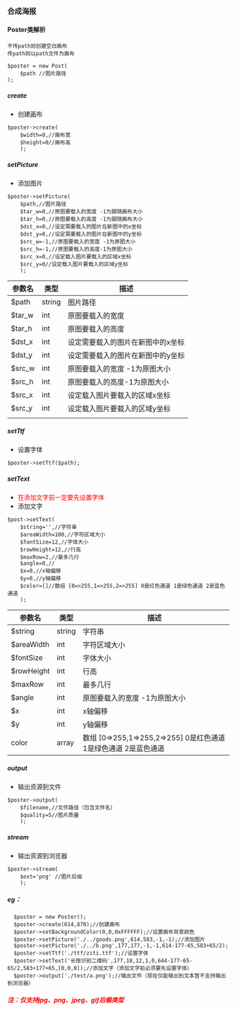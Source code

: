 ### 合成海报

#### Poster类解析

```
不传path则创建空白画布
传path则以path文件为画布

$poster = new Post(
    $path //图片路径
);
```

##### create

- 创建画布

```
$poster->create(
	$width=0,//画布宽
	$height=0//画布高
	);
```

##### setPicture

- 添加图片

```
$poster->setPicture(
	$path,//图片路径
	$tar_w=0,//原图要载入的宽度 -1为跟随画布大小
	$tar_h=0,//原图要载入的高度 -1为跟随画布大小
	$dst_x=0,//设定需要载入的图片在新图中的x坐标
	$dst_y=0,//设定需要载入的图片在新图中的y坐标
	$src_w=-1,//原图要载入的宽度 -1为原图大小
	$src_h=-1,//原图要载入的高度-1为原图大小
	$src_x=0,//设定载入图片要载入的区域x坐标
	$src_y=0//设定载入图片要载入的区域y坐标
	);
```

| 参数名 | 类型   | 描述                              |
| ------ | ------ | --------------------------------- |
| $path  | string | 图片路径                          |
| $tar_w | int    | 原图要载入的宽度                  |
| $tar_h | int    | 原图要载入的高度                  |
| $dst_x | int    | 设定需要载入的图片在新图中的x坐标 |
| $dst_y | int    | 设定需要载入的图片在新图中的y坐标 |
| $src_w | int    | 原图要载入的宽度 -1为原图大小     |
| $src_h | int    | 原图要载入的高度-1为原图大小      |
| $src_x | int    | 设定载入图片要载入的区域x坐标     |
| $src_y | int    | 设定载入图片要载入的区域y坐标     |
|        |        |                                   |


##### setTtf

- 设置字体

```
$poster->setTtf($path);
```





##### setText

- <font color="red">在添加文字前一定要先设置字体</font>
- 添加文字

```
$post->setText(
	$string='',//字符串
	$areaWidth=100,//字符区域大小
	$fontSize=12,//字体大小
	$rowHeight=12,//行高
	$maxRow=2,//最多几行
	$angle=0,//
	$x=0,//x轴偏移
	$y=0,//y轴偏移
	$color=[]//数组 [0=>255,1=>255,2=>255] 0是红色通道 1是绿色通道 2是蓝色通道 
    );
```
| 参数名 | 类型   | 描述                              |
| ------ | ------ | --------------------------------- |
| $string  | string | 字符串                          |
| $areaWidth | int    | 字符区域大小                  |
| $fontSize | int    | 字体大小                  |
| $rowHeight | int    | 行高 |
| $maxRow | int    | 最多几行 |
| $angle | int    | 原图要载入的宽度 -1为原图大小     |
| $x | int    | x轴偏移      |
| $y | int    | y轴偏移     |
|   color     |  array      | 数组 [0=>255,1=>255,2=>255] 0是红色通道 1是绿色通道 2是蓝色通道 |





##### output

- 输出资源到文件

```
$poster->output(
	$filename,//文件路径（包含文件名）
	$quality=5//图片质量
	);
```

##### stream

- 输出资源到浏览器

```
$poster->stream(
	$ext='png' //图片后缀
	);
```


##### eg：

```
  $poster = new Poster();
  $poster->create(614,870);//创建画布
  $poster->setBackgroundColor(0,0,0xFFFFFF);//设置画布背景颜色
  $poster->setPicture('./../goods.png',614,583,-1,-1);//添加图片
  $poster->setPicture('./../b.png',177,177,-1,-1,614-177-65,583+65/2);
  $poster->setTtf('./ttf/ziti.ttf');//设置字体
  $poster->setText('长按识别二维码',177,18,12,1,0,644-177-65-65/2,583+177+65,[0,0,0]);//添加文字（添加文字前必须要先设置字体）
  $poster->output('./test/a.png');//输出文件（现在仅能输出到文本暂不支持输出到浏览器）
```

##### <font color="red">注：仅支持jpg、png、jpeg、gif后缀类型</font>
